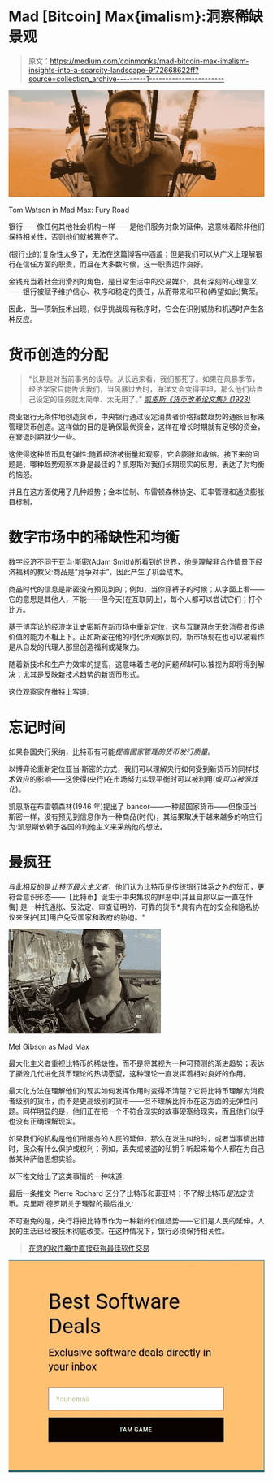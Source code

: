 # Mad [Bitcoin] Max{imalism}:洞察稀缺景观

> 原文：<https://medium.com/coinmonks/mad-bitcoin-max-imalism-insights-into-a-scarcity-landscape-9f72668622ff?source=collection_archive---------1----------------------->

![](img/8d19a05870426499aff198e3f7bf1dbf.png)

Tom Watson in Mad Max: Fury Road

银行——像任何其他社会机构一样——是他们服务对象的延伸。这意味着除非他们保持相关性，否则他们就被篡夺了。

(银行业的)复杂性太多了，无法在这篇博客中涵盖；但是我们可以从广义上理解银行在信任方面的职责，而且在大多数时候，这一职责运作良好。

金钱充当着社会润滑剂的角色，是日常生活中的交易媒介，具有深刻的心理意义——银行被赋予维护信心、秩序和稳定的责任，从而带来和平和(希望如此)繁荣。

因此，当一项新技术出现，似乎挑战现有秩序时，它会在识别威胁和机遇时产生各种反应。

# 货币创造的分配

> “长期是对当前事务的误导。从长远来看，我们都死了。如果在风暴季节，经济学家只能告诉我们，当风暴过去时，海洋又会变得平坦，那么他们给自己设定的任务就太简单、太无用了。” [*凯恩斯《货币改革论文集》(1923)*](https://www.simontaylorsblog.com/2013/05/05/the-true-meaning-of-in-the-long-run-we-are-all-dead/)

商业银行无条件地创造货币，中央银行通过设定消费者价格指数趋势的通胀目标来管理货币创造。这样做的目的是确保最优资金，这样在增长时期就有足够的资金，在衰退时期就少一些。

这使得这种货币具有弹性:随着经济被衡量和观察，它会膨胀和收缩。接下来的问题是，哪种趋势观察本身是最佳的？凯恩斯对我们长期现实的反思，表达了对均衡的恼怒。

并且在这方面使用了几种趋势；金本位制、布雷顿森林协定、汇率管理和通货膨胀目标制。

# 数字市场中的稀缺性和均衡

数字经济不同于亚当·斯密(Adam Smith)所看到的世界，他是理解非合作情景下经济福利的教父:商品是“竞争对手”，因此产生了机会成本。

商品时代的信息是斯密没有预见到的；例如，当你穿裤子的时候；从字面上看——它的意思是其他人，不能——但今天(在互联网上)，每个人都可以尝试它们；打个比方。

基于博弈论的经济学让史密斯在新市场中重新定位，这与互联网向无数消费者传递价值的能力不相上下。正如斯密在他的时代所观察到的，新市场现在也可以被看作是从自发的代理人那里创造福利或凝聚力。

随着新技术和生产力效率的提高，这意味着古老的问题*稀缺*可以被视为即将得到解决；尤其是反映新技术趋势的新货币形式。

这位观察家在推特上写道:

# 忘记时间

如果各国央行采纳，比特币有可能*提高国家管理的货币发行质量。*

以博弈论重新定位亚当·斯密的方式，我们可以理解央行如何受到新货币的同样技术效应的影响——这使得(央行)在市场努力实现平衡时可以被利用(或*可以被游戏化*)。

凯恩斯在布雷顿森林(1946 年)提出了 bancor——一种超国家货币——但像亚当·斯密一样，没有预见到信息作为一种商品(时代)，其结果取决于越来越多的响应行为:凯恩斯依赖于各国的利他主义来采纳他的想法。

# 最疯狂

与此相反的是*比特币最大主义者*，他们认为比特币是传统银行体系之外的货币，更符合意识形态——【比特币】诞生于中央集权的罪恶中[并且自那以后一直在忏悔],是一种抗通胀、反法定、审查证明的、可靠的货币*,具有内在的安全和隐私协议来保护[其]用户免受国家和政府的胁迫。*

![](img/63a147bc7fbdaf91b8d4bd67d7a71038.png)

Mel Gibson as Mad Max

最大化主义者重视比特币的稀缺性，而不是将其视为一种可预测的渐进趋势；表达了撕毁几代进化货币理论的热切愿望，这种理论一直发挥着相对良好的作用。

最大化方法在理解他们的现实如何发挥作用时变得不清楚？它将比特币理解为消费者级别的货币，而不是更高级别的货币——但不理解比特币在这方面的无弹性问题。同样明显的是，他们正在把一个不符合现实的故事硬塞给现实，而且他们似乎也没有正确理解现实。

如果我们的机构是他们所服务的人民的延伸，那么在发生纠纷时，或者当事情出错时，民众有什么保护或权利；例如，丢失或被盗的私钥？听起来每个人都在为自己做某种萨伯思想实验。

以下推文给出了这类事情的一种味道:

最后一条推文 Pierre Rochard 区分了比特币和菲亚特；不了解比特币*是*法定货币。克里斯·德罗斯关于理智的最后推文:

不可避免的是，央行将把比特币作为一种新的价值趋势——它们是人民的延伸，人民的生活已经被技术彻底改变。在这种情况下，银行必须保持相关性。

> [在您的收件箱中直接获得最佳软件交易](https://coincodecap.com/?utm_source=coinmonks)

[![](img/7c0b3dfdcbfea594cc0ae7d4f9bf6fcb.png)](https://coincodecap.com/?utm_source=coinmonks)